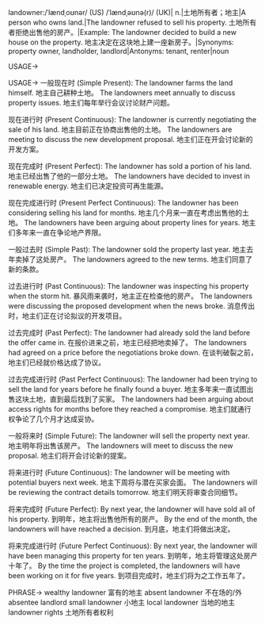 landowner:/ˈlændˌoʊnər/ (US) /ˈlændˌəʊnə(r)/ (UK)| n.|土地所有者；地主|A person who owns land.|The landowner refused to sell his property.  土地所有者拒绝出售他的房产。|Example: The landowner decided to build a new house on the property. 地主决定在这块地上建一座新房子。|Synonyms: property owner, landholder, landlord|Antonyms: tenant, renter|noun

USAGE->

USAGE->
一般现在时 (Simple Present):
The landowner farms the land himself. 地主自己耕种土地。
The landowners meet annually to discuss property issues.  地主们每年举行会议讨论财产问题。


现在进行时 (Present Continuous):
The landowner is currently negotiating the sale of his land. 地主目前正在协商出售他的土地。
The landowners are meeting to discuss the new development proposal. 地主们正在开会讨论新的开发方案。


现在完成时 (Present Perfect):
The landowner has sold a portion of his land. 地主已经出售了他的一部分土地。
The landowners have decided to invest in renewable energy. 地主们已决定投资可再生能源。


现在完成进行时 (Present Perfect Continuous):
The landowner has been considering selling his land for months.  地主几个月来一直在考虑出售他的土地。
The landowners have been arguing about property lines for years. 地主们多年来一直在争论地产界限。


一般过去时 (Simple Past):
The landowner sold the property last year. 地主去年卖掉了这处房产。
The landowners agreed to the new terms. 地主们同意了新的条款。


过去进行时 (Past Continuous):
The landowner was inspecting his property when the storm hit.  暴风雨来袭时，地主正在检查他的房产。
The landowners were discussing the proposed development when the news broke. 消息传出时，地主们正在讨论拟议的开发项目。


过去完成时 (Past Perfect):
The landowner had already sold the land before the offer came in. 在报价进来之前，地主已经把地卖掉了。
The landowners had agreed on a price before the negotiations broke down. 在谈判破裂之前，地主们已经就价格达成了协议。


过去完成进行时 (Past Perfect Continuous):
The landowner had been trying to sell the land for years before he finally found a buyer. 地主多年来一直试图出售这块土地，直到最后找到了买家。
The landowners had been arguing about access rights for months before they reached a compromise. 地主们就通行权争论了几个月才达成妥协。


一般将来时 (Simple Future):
The landowner will sell the property next year. 地主明年将出售该房产。
The landowners will meet to discuss the new proposal. 地主们将开会讨论新的提案。


将来进行时 (Future Continuous):
The landowner will be meeting with potential buyers next week. 地主下周将与潜在买家会面。
The landowners will be reviewing the contract details tomorrow. 地主们明天将审查合同细节。


将来完成时 (Future Perfect):
By next year, the landowner will have sold all of his property. 到明年，地主将出售他所有的房产。
By the end of the month, the landowners will have reached a decision. 到月底，地主们将做出决定。


将来完成进行时 (Future Perfect Continuous):
By next year, the landowner will have been managing this property for ten years. 到明年，地主将管理这处房产十年了。
By the time the project is completed, the landowners will have been working on it for five years. 到项目完成时，地主们将为之工作五年了。


PHRASE->
wealthy landowner 富有的地主
absent landowner 不在场的/外 absentee landlord
small landowner 小地主
local landowner 当地的地主
landowner rights 土地所有者权利
